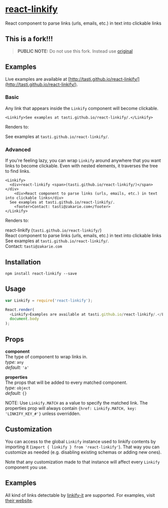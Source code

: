 # [react-linkify](http://tasti.github.io/react-linkify/)
React component to parse links (urls, emails, etc.) in text into clickable links

## This is a fork!!!
> **PUBLIC NOTE:** Do not use this fork. Instead use [original](https://github.com/tasti/react-linkify)

## Examples

Live examples are available at [http://tasti.github.io/react-linkify/](http://tasti.github.io/react-linkify/).

### Basic

Any link that appears inside the `Linkify` component will become clickable.

```
<Linkify>See examples at tasti.github.io/react-linkify/.</Linkify>
```

Renders to:

See examples at `tasti.github.io/react-linkify/`.

### Advanced

If you're feeling lazy, you can wrap `Linkify` around anywhere that you want links to become clickable. Even with nested elements, it traverses the tree to find links.

```
<Linkify>
  <div>react-linkify <span>(tasti.github.io/react-linkify/)</span></div>
    <div>React component to parse links (urls, emails, etc.) in text into clickable links</div>
  See examples at tasti.github.io/react-linkify/.
    <footer>Contact: tasti@zakarie.com</footer>
</Linkify>
```

Renders to:

react-linkify (`tasti.github.io/react-linkify/`)  
React component to parse links (urls, emails, etc.) in text into clickable links  
See examples at `tasti.github.io/react-linkify/`.  
Contact: `tasti@zakarie.com`


## Installation

```
npm install react-linkify --save
```

## Usage

```js
var Linkify = require('react-linkify');

React.render(
  <Linkify>Examples are available at tasti.github.io/react-linkify/.</Linkify>,
  document.body
);
```

## Props

**component**  
The type of component to wrap links in.  
_type:_ `any`  
_default:_ `'a'`  

**properties**  
The props that will be added to every matched component.  
_type:_ `object`  
_default:_ `{}`

NOTE: Use `Linkify.MATCH` as a value to specify the matched link. The properties prop will always contain `{href: Linkify.MATCH, key: 'LINKIFY_KEY_#'}` unless overridden.


## Customization

You can access to the global `Linkify` instance used to linkify contents by importing it (`import { linkify } from 'react-linkify'`).
That way you can customize as needed (e.g. disabling existing schemas or adding new ones).

Note that any customization made to that instance will affect every `Linkify` component you use.

## Examples

All kind of links detectable by
[linkify-it](https://github.com/markdown-it/linkify-it) are supported. For
examples, visit [their website](http://markdown-it.github.io/linkify-it/).
